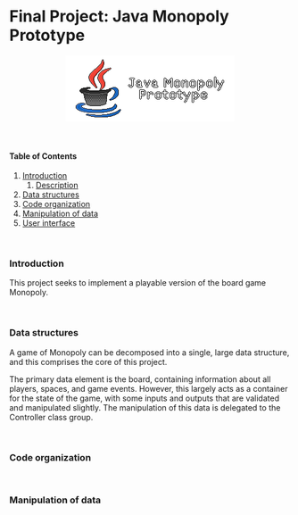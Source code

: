 # Final Project: Java Monopoly Prototype

<div align="center">
<figure>
    <img src="logo.png">
</figure>
</div>
<br>

#### Table of Contents
1.  [Introduction](#introduction)
    1.  [Description](#description)
2.  [Data structures](#data-structures)
3.  [Code organization](#code-organization)
4.  [Manipulation of data](#manipulation-of-data-structures)
5.  [User interface](#user-interface)

&nbsp;
### Introduction
This project seeks to implement a playable version of the board game Monopoly.

&nbsp;
### Data structures

A game of Monopoly can be decomposed into a single, large data structure, and this comprises the core of this project.

The primary data element is the board, containing information about all players, spaces, and game events. However, this largely acts as a container for the state of the game, with some inputs and outputs that are validated and manipulated slightly. The manipulation of this data is delegated to the Controller class group.

&nbsp;
### Code organization

&nbsp;
### Manipulation of data
